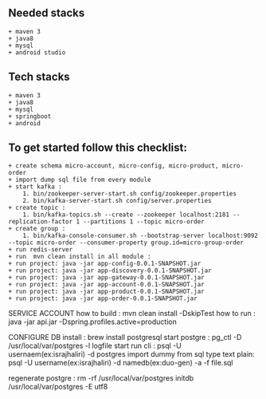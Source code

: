 ## Needed stacks
    + maven 3
    + java8
    + mysql
    + android studio

## Tech stacks
    + maven 3
    + java8
    + mysql
    + springboot
    + android

## To get started follow this checklist:
    + create schema micro-account, micro-config, micro-product, micro-order
    + import dump sql file from every module
    + start kafka :
        1. bin/zookeeper-server-start.sh config/zookeeper.properties
        2. bin/kafka-server-start.sh config/server.properties
    + create topic :
        1. bin/kafka-topics.sh --create --zookeeper localhost:2181 --replication-factor 1 --partitions 1 --topic micro-order
    + create group :
        1. bin/kafka-console-consumer.sh --bootstrap-server localhost:9092 --topic micro-order --consumer-property group.id=micro-group-order
    + run redis-server
    + run  mvn clean install in all module :
    + run project: java -jar app-config-0.0.1-SNAPSHOT.jar
    + run project: java -jar app-discovery-0.0.1-SNAPSHOT.jar
    + run project: java -jar app-gateway-0.0.1-SNAPSHOT.jar
    + run project: java -jar app-account-0.0.1-SNAPSHOT.jar
    + run project: java -jar app-product-0.0.1-SNAPSHOT.jar
    + run project: java -jar app-order-0.0.1-SNAPSHOT.jar


SERVICE ACCOUNT
how to build    : mvn clean install -DskipTest
how to run      : java -jar api.jar -Dspring.profiles.active=production


CONFIGURE DB
install : brew install postgresql
start postgre : pg_ctl -D /usr/local/var/postgres -l logfile start
run cli : psql -U usernaem(ex:israjhaliri) -d postgres
import dummy from sql type text plain: psql -U username(ex:israjhaliri) -d namedb(ex:duo-gen) -a -f file.sql

regenerate postgre :
rm -rf /usr/local/var/postgres
initdb /usr/local/var/postgres -E utf8